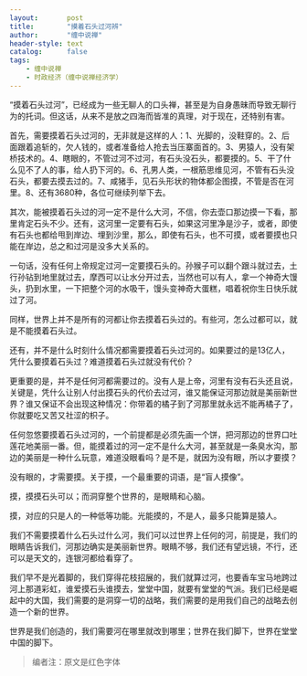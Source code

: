 ```yaml
---
layout:       post
title:        "摸着石头过河辨"
author:       "缠中说禅"
header-style: text
catalog:      false
tags:
    - 缠中说禅
    - 时政经济（缠中说禅经济学）
---
```


“摸着石头过河”，已经成为一些无聊人的口头禅，甚至是为自身愚昧而导致无聊行为的托词。但这话，从来不是放之四海而皆准的真理，对于现在，还特别有害。



首先，需要摸着石头过河的，无非就是这样的人：1、光脚的，没鞋穿的。2、后面跟着追斩的，欠人钱的，或者准备给人抢去当压寨面首的。3、男猿人，没有架桥技术的。4、瞎眼的，不管过河不过河，有石头没石头，都要摸的。5、干了什么见不了人的事，给人扔下河的。6、孔男人类，一根筋思维见河，不管有石头没石头，都要去摸去过的。7、咸猪手，见石头形状的物体都企图摸，不管是否在河里。8、还有3680种，各位可继续列举下去。



其次，能被摸着石头过的河一定不是什么大河，不信，你去壶口那边摸一下看，那里肯定石头不少。还有，这河里一定要有石头，如果这河里净是沙子，或者，即使有石头也都给甩到岸边、埋到沙里，那么，即使有石头，也不可摸，或者要摸也只能在岸边，总之和过河是没多大关系的。



一句话，没有任何上帝规定过河一定要摸石头的。孙猴子可以翻个跟斗就过去，土行孙钻到地里就过去，摩西可以让水分开过去，当然也可以有人，拿一个神奇大馒头，扔到水里，一下把整个河的水吸干，馒头变神奇大蛋糕，唱着祝你生日快乐就过了河。



同样，世界上并不是所有的河都让你去摸着石头过的。有些河，怎么过都可以，就是不能摸着石头过。



还有，并不是什么时刻什么情况都需要摸着石头过河的。如果要过的是13亿人，凭什么要摸着石头过？难道摸着石头过就没有代价？



更重要的是，并不是任何河都需要过的。没有人是上帝，河里有没有石头还且说，关键是，凭什么让别人付出摸石头的代价去过河，谁又能保证河那边就是美丽新世界？谁又保证不会出现这种情况：你带着的橘子到了河那里就永远不能再橘子了，你就要吃又苦又社涩的枳子。



任何忽悠要摸着石头过河的，一个前提都是必须先画一个饼，把河那边的世界口吐莲花地美丽一番。但，能摸着过的河一定不是什么大河，甚至就是一条臭水沟，那边的美丽是一种什么玩意，难道没眼看吗？是不是，就因为没有眼，所以才要摸？



没有眼的，才需要摸。关于摸，一个最重要的词语，是“盲人摸像”。



摸，摸摸石头可以；而洞穿整个世界的，是眼睛和心脑。



摸，对应的只是人的一种低等功能。光能摸的，不是人，最多只能算是猿人。



我们不需要摸着什么石头过什么河，我们可以过世界上任何的河，前提是，我们的眼睛告诉我们，河那边确实是美丽新世界。眼睛不够，我们还有望远镜，不行，还可以是天文的，连银河都给看穿了。



我们早不是光着脚的，我们穿得花枝招展的，我们就算过河，也要香车宝马地跨过河上那道彩虹，谁爱摸石头谁摸去，堂堂中国，就要有堂堂的气派。我们已经是崛起中的大国，我们需要的是洞穿一切的战略，我们需要的是用我们自己的战略去创造一个新的世界。



世界是我们创造的，我们需要河在哪里就改到哪里；世界在我们脚下，世界在堂堂中国的脚下。



> 编者注：原文是红色字体
